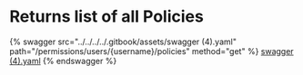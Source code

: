 # Returns list of all Policies

{% swagger src="../../../../.gitbook/assets/swagger (4).yaml" path="/permissions/users/{username}/policies" method="get" %}
[swagger (4).yaml](<../../../../.gitbook/assets/swagger (4).yaml>)
{% endswagger %}
